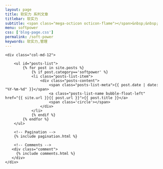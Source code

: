 ```yaml
---
layout: page
title: 软实力 系列文章
titlebar: 软实力
subtitle: <span class="mega-octicon octicon-flame"></span>&nbsp;&nbsp; 软实力 系列教程
menu: softpower
css: ['blog-page.css']
permalink: /soft-power
keywords: 软实力,管理
---
```


<div class="row">

    <div class="col-md-12">

        <ul id="posts-list">
            {% for post in site.posts %}
                {% if post.category=='softpower' %}
                <li class="posts-list-item">
                    <div class="posts-content">
                        <span class="posts-list-meta">{{ post.date | date: "%Y-%m-%d" }}</span>
                        <a class="posts-list-name bubble-float-left" href="{{ site.url }}{{ post.url }}">{{ post.title }}</a>
                        <span class='circle'></span>
                    </div>
                </li>
                {% endif %}
            {% endfor %}
        </ul>

        <!-- Pagination -->
        {% include pagination.html %}

        <!-- Comments -->
       <div class="comment">
         {% include comments.html %}
       </div>
    </div>

</div>
<script>
    $(document).ready(function(){

        // Enable bootstrap tooltip
        $("body").tooltip({ selector: '[data-toggle=tooltip]' });

    });
</script>
